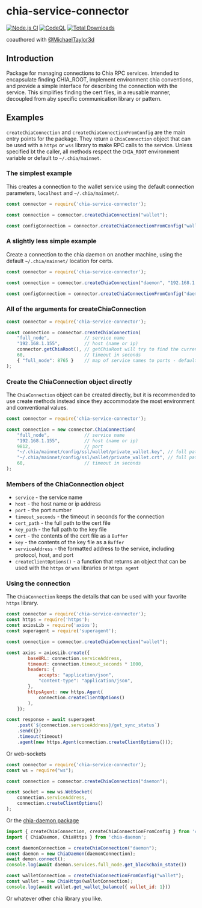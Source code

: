 # chia-service-connector

[![Node.js CI](https://github.com/dkackman/chia-service-connector/actions/workflows/node.js.yml/badge.svg)](https://github.com/dkackman/chia-service-connector/actions/workflows/node.js.yml)
[![CodeQL](https://github.com/dkackman/chia-service-connector/actions/workflows/github-code-scanning/codeql/badge.svg)](https://github.com/dkackman/chia-service-connector/actions/workflows/github-code-scanning/codeql)
<a href="https://www.npmjs.com/package/chia-service-connector"><img src="https://img.shields.io/npm/dt/chia-service-connector.svg?sanitize=true" alt="Total Downloads"></a>

coauthored with [@MichaelTaylor3d](https://github.com/MichaelTaylor3D)

## Introduction

Package for managing connections to Chia RPC services. Intended to encapsulate finding CHIA_ROOT, implement environment chia conventions, and provide a simple interface for describing the
connection with the service. This simplifies finding the cert files, in a reusable manner, decoupled from aby specific communication library or pattern.

## Examples

`createChiaConnection` and `createChiaConnectionFromConfig` are the main entry points for the package. They return a `ChiaConnection` object that can be used with a `https` or `wss` library to make RPC calls to the service. Unless specified bt the caller, all methods respect the `CHIA_ROOT` environment variable or default to `~/.chia/mainnet`.

### The simplest example

This creates a connection to the wallet service using the default connection parameters, `localhost` and `~/.chia/mainnet/`.

```javascript
const connector = require('chia-service-connector');

const connection = connector.createChiaConnection("wallet");

const configConnection = connector.createChiaConnectionFromConfig("wallet");
```

### A slightly less simple example

Create a connection to the chia daemon on another machine, using the default `~/.chia/mainnet/` location for certs.

```javascript
const connector = require('chia-service-connector');

const connection = connector.createChiaConnection("daemon", "192.168.1.155");

const configConnection = connector.createChiaConnectionFromConfig("daemon", "~/path/to/some/config.yaml");
```

### All of the arguments for createChiaConnection

```javascript
const connector = require('chia-service-connector');

const connection = connector.createChiaConnection(
    "full_node",             // service name 
    "192.168.1.155",         // host (name or ip)
    connector.getChiaRoot(), // getChiaRoot will try to find the current CHIA_ROOT
    60,                      // timeout in seconds
    { "full_node": 8765 }    // map of service names to ports - defaults to the standard ports
);
```

### Create the ChiaConnection object directly

The `ChiaConnection` object can be created directly, but it is recommended to use create methods instead since they accommodate the most environment and conventional values.

```javascript
const connector = require('chia-service-connector');

const connection = new connector.ChiaConnection(
    "full_node",             // service name 
    "192.168.1.155",         // host (name or ip)
    9812,                    // port
    "~/.chia/mainnet/config/ssl/wallet/private_wallet.key", // full path to the cert file 
    "~/.chia/mainnet/config/ssl/wallet/private_wallet.crt", // full path to the key file
    60,                      // timeout in seconds
);
```

### Members of the ChiaConnection object

- `service` - the service name
- `host` - the host name or ip address
- `port` - the port number
- `timeout_seconds` - the timeout in seconds for the connection
- `cert_path` - the full path to the cert file
- `key_path` - the full path to the key file
- `cert` - the contents of the cert file as a `Buffer`
- `key` - the contents of the key file as a `Buffer`
- `serviceAddress` - the formatted address to the service, including protocol, host, and port
- `createClientOptions()` - a function that returns an object that can be used with the `https` or `wss` libraries or `https agent`

### Using the connection

The `ChiaConnection` keeps the details that can be used with your favorite `https` library.

```javascript
const connector = require('chia-service-connector');
const https = require('https');
const axiosLib = require('axios');
const superagent = require('superagent');

const connection = connector.createChiaConnection("wallet");

const axios = axiosLib.create({
        baseURL: connection.serviceAddress,
        timeout: connection.timeout_seconds * 1000,
        headers: {
            accepts: "application/json",
            "content-type": "application/json",
        },
        httpsAgent: new https.Agent(
            connection.createClientOptions()
        ),
    });

const response = await superagent
    .post(`${connection.serviceAddress}/get_sync_status`)
    .send({})
    .timeout(timeout)
    .agent(new https.Agent(connection.createClientOptions()));
```

Or web-sockets

```javascript
const connector = require('chia-service-connector');
const ws = require("ws");

const connection = connector.createChiaConnection("daemon");

const socket = new ws.WebSocket(
    connection.serviceAddress,
    connection.createClientOptions()
);
```

Or the [chia-daemon package](https://www.npmjs.com/package/chia-daemon)

```javascript
import { createChiaConnection, createChiaConnectionFromConfig } from 'chia-service-connector';
import { ChiaDaemon, ChiaHttps } from 'chia-daemon';

const daemonConnection = createChiaConnection("daemon");
const daemon = new ChiaDaemon(daemonConnection);
await demon.connect();
console.log(await daemon.services.full_node.get_blockchain_state())

const walletConnection = createChiaConnectionFromConfig("wallet");
const wallet = new ChiaHttps(walletConnection);
console.log(await wallet.get_wallet_balance({ wallet_id: 1}))
```

Or whatever other chia library you like.
